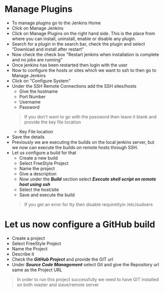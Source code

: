 # Manage Plugins

- To manage plugins go to the Jenkins Home
- Click on Manage Jenkins
- Click on Manage Plugins on the right hand side. This is the place from where you can install, uninstall, enable or disable any plugin.
- Search for a plugin in the search bar, check the plugin and select "Download and install after restart"
- Now check the check box "Restart jenkins when installation is complete and no jobs are running"
- Once jenkins has been restarted then login with the user
- Now to configure the hosts or sites which we want to ssh to then go to Manage Jenkins
- Click on "Configure System"
- Under the SSH Remote Connections add the SSH sites/hosts
	- Give the hostname
	- Port Number
	- Username
	- Password
	> If you don't want to go with the password then leave it blank and provide the key file location
	- Key File location
- Save the details
- Previously we are executing the builds on the local jenkins server, but we now can execute the builds on remote hosts through SSH.
- Let us configure a build for that
	- Create a new build
	- Select FreeStyle Project
	- Name the project
	- Give a description
	- Now under the ***Build*** section select ***Execute shell script on remote host using ssh***
	- Select the host/site
	- Save and execute the build
	> If you get an error for tty then disable requirettyin /etc/sudoers

# Let us now configure a GitHub build

- Create a project
- Select FreeStyle Project
- Name the Project
- Describe it
- Check the ***GitHub Project*** and provide the GIT url
- Under ***Source Code Management*** select Git and give the Repository url same as the Project URL
> In order to run this project successfully we need to have GIT installed on both master and slave/remote server
